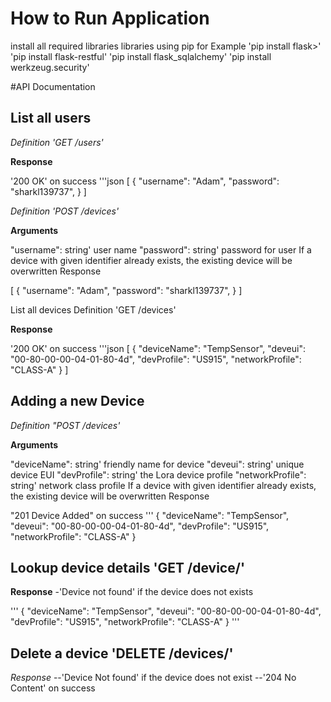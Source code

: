 # How to Run Application

install all required libraries libraries using pip
for Example
  'pip install flask>'
  'pip install flask-restful'
  'pip install flask_sqlalchemy'
  'pip install werkzeug.security'



#API Documentation

## List all users

*Definition 'GET /users'*

**Response**

'200 OK' on success
'''json [ { "username": "Adam", "password": "sharkl139737", } ]

*Definition 'POST /devices'*

**Arguments**

"username": string' user name
"password": string' password for user
If a device with given identifier already exists, the existing device will be overwritten Response

[ { "username": "Adam", "password": "sharkl139737", } ]

List all devices
Definition 'GET /devices'

**Response**

'200 OK' on success
'''json [ { "deviceName": "TempSensor", "deveui": "00-80-00-00-04-01-80-4d", "devProfile": "US915", "networkProfile": "CLASS-A" } ]

## Adding a new Device

*Definition "POST /devices'*

**Arguments**

"deviceName": string' friendly name for device
"deveui": string' unique device EUI
"devProfile": string' the Lora device profile
"networkProfile": string' network class profile
If a device with given identifier already exists, the existing device will be overwritten Response

"201 Device Added" on success ''' { "deviceName": "TempSensor", "deveui": "00-80-00-00-04-01-80-4d", "devProfile": "US915", "networkProfile": "CLASS-A" }

## Lookup device details 'GET /device/'

**Response**
-'Device not found' if the device does not exists


''' { "deviceName": "TempSensor", "deveui": "00-80-00-00-04-01-80-4d", "devProfile": "US915", "networkProfile": "CLASS-A" } '''

## Delete a device 'DELETE /devices/'

*Response*
--'Device Not found' if the device does not exist --'204 No Content' on success
